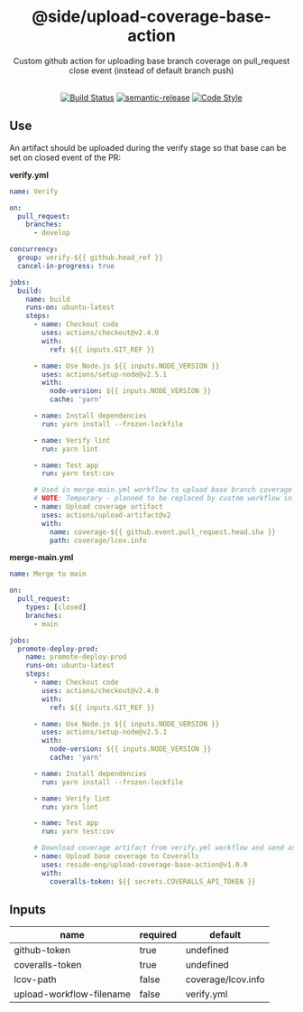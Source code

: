 <div align="center">
   <h1>@side/upload-coverage-base-action</h1>
   <div>Custom github action for uploading base branch coverage on pull_request close event (instead of default branch push)</div>
   </br>
</div>

<div align="center">

[![Build Status][build-status-image]][build-status-url]
[![semantic-release][semantic-release-icon]][semantic-release-url]
[![Code Style][code-style-image]][code-style-url]

</div>

## Use

An artifact should be uploaded during the verify stage so that base can be set on closed event of the PR:

**verify.yml**

```yaml
name: Verify

on:
  pull_request:
    branches:
      - develop

concurrency:
  group: verify-${{ github.head_ref }}
  cancel-in-progress: true

jobs:
  build:
    name: build
    runs-on: ubuntu-latest
    steps:
      - name: Checkout code
        uses: actions/checkout@v2.4.0
        with:
          ref: ${{ inputs.GIT_REF }}

      - name: Use Node.js ${{ inputs.NODE_VERSION }}
        uses: actions/setup-node@v2.5.1
        with:
          node-version: ${{ inputs.NODE_VERSION }}
          cache: 'yarn'

      - name: Install dependencies
        run: yarn install --frozen-lockfile

      - name: Verify lint
        run: yarn lint

      - name: Test app
        run: yarn test:cov

      # Used in merge-main.yml workflow to upload base branch coverage once merged
      # NOTE: Temporary - planned to be replaced by custom workflow in workflow-templates
      - name: Upload coverage artifact
        uses: actions/upload-artifact@v2
        with:
          name: coverage-${{ github.event.pull_request.head.sha }}
          path: coverage/lcov.info
```

**merge-main.yml**

```yaml
name: Merge to main

on:
  pull_request:
    types: [closed]
    branches:
      - main

jobs:
  promote-deploy-prod:
    name: promote-deploy-prod
    runs-on: ubuntu-latest
    steps:
      - name: Checkout code
        uses: actions/checkout@v2.4.0
        with:
          ref: ${{ inputs.GIT_REF }}

      - name: Use Node.js ${{ inputs.NODE_VERSION }}
        uses: actions/setup-node@v2.5.1
        with:
          node-version: ${{ inputs.NODE_VERSION }}
          cache: 'yarn'

      - name: Install dependencies
        run: yarn install --frozen-lockfile

      - name: Verify lint
        run: yarn lint

      - name: Test app
        run: yarn test:cov

      # Download coverage artifact from verify.yml workflow and send as base to Coveralls
      - name: Upload base coverage to Coveralls
        uses: reside-eng/upload-coverage-base-action@v1.0.0
        with:
          coveralls-token: ${{ secrets.COVERALLS_API_TOKEN }}
```

## Inputs

| name                     | required | default            |
| ------------------------ | -------- | ------------------ |
| github-token             | true     | undefined          |
| coveralls-token          | true     | undefined          |
| lcov-path                | false    | coverage/lcov.info |
| upload-workflow-filename | false    | verify.yml         |

[build-status-image]: https://github.com/reside-eng/upload-coverage-base-action/actions/workflows/release.yml/badge.svg
[build-status-url]: https://github.com/reside-eng/upload-coverage-base-action/actions
[license-image]: https://img.shields.io/npm/l/@side/upload-coverage-base-action.svg?style=flat-square
[license-url]: https://github.com/reside-eng/upload-coverage-base-action/blob/main/LICENSE
[code-style-image]: https://img.shields.io/badge/code%20style-airbnb-blue.svg?style=flat-square
[code-style-url]: https://github.com/airbnb/javascript
[semantic-release-icon]: https://img.shields.io/badge/%20%20%F0%9F%93%A6%F0%9F%9A%80-semantic--release-e10079.svg?style=flat-square
[semantic-release-url]: https://github.com/semantic-release/semantic-release
